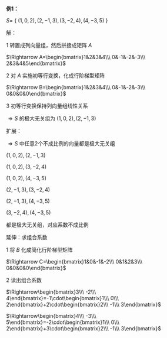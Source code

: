 **例1：**  
  
 $S=$ { $(1,0,2),(2,-1,3),(3,-2,4),(4,-3,5)$ }  
  
解：  
  
1 转置成列向量组，然后拼接成矩阵 $A$   
  
 $\Rightarrow A=\begin{bmatrix}1&2&3&4\\\ 0&-1&-2&-3\\\ 2&3&4&5\end{bmatrix}$   
  
2 对 $A$ 实施初等行变换，化成行阶梯型矩阵  
  
 $\Rightarrow B=\begin{bmatrix}1&2&3&4\\\ 0&-1&-2&-3\\\ 0&0&0&0\end{bmatrix}$   
  
3 初等行变换保持列向量组线性关系  
  
 $\Rightarrow S$ 的极大无关组为 $(1,0,2),(2,-1,3)$   
  
扩展：  
  
 $\Rightarrow S$ 中任意2个不成比例的向量都是极大无关组  
  
 $(1,0,2),(2,-1,3)$   
  
 $(1,0,2),(3,-2,4)$   
  
 $(1,0,2),(4,-3,5)$   
  
 $(2,-1,3),(3,-2,4)$   
  
 $(2,-1,3),(4,-3,5)$   
  
 $(3,-2,4),(4,-3,5)$   
  
都是极大无关组，对应系数不成比例  
  
延伸：求组合系数  
  
1 将 $B$ 化成简化行阶梯型矩阵  
  
 $\Rightarrow C=\begin{bmatrix}1&0&-1&-2\\\ 0&1&2&3\\\ 0&0&0&0\end{bmatrix}$   
  
2 读出组合系数  
  
 $\Rightarrow\begin{bmatrix}3\\\ -2\\\ 4\end{bmatrix}=-1\cdot\begin{bmatrix}1\\\ 0\\\ 2\end{bmatrix}+2\cdot\begin{bmatrix}2\\\ -1\\\ 3\end{bmatrix}$   
  
 $\Rightarrow\begin{bmatrix}4\\\ -3\\\ 5\end{bmatrix}=-2\cdot\begin{bmatrix}1\\\ 0\\\ 2\end{bmatrix}+3\cdot\begin{bmatrix}2\\\ -1\\\ 3\end{bmatrix}$   
